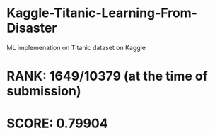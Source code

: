 # Kaggle-Titanic-Learning-From-Disaster
ML implemenation on Titanic dataset on Kaggle

# RANK: 1649/10379 (at the time of submission)

# SCORE: 0.79904
